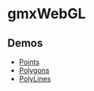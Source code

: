 # gmxWebGL

Demos
------
  * [Points](https://originalsin.github.io/gmxWebGL/dist/index.html)
  * [Polygons](https://originalsin.github.io/gmxWebGL/dist/indexPolygons.html)
  * [PolyLines](https://originalsin.github.io/gmxWebGL/dist/indexLines.html)
